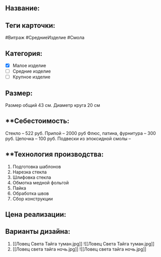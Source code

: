 ## **Название**:

## **Теги карточки:** 
#Витраж #СредниеИзделие #Смола
## **Категория:** 
- [x] Малое изделие 
- [ ] Средние изделие 
- [ ] Крупное изделие
## **Размер:**
Размер общий 43 см. Диаметр круга 20 см
## **Себестоимость:
Стекло – 522 руб.
Припой – 2000 руб
Флюс, патина, фурнитура – 300 руб.
Цепочка – 100 руб.
Подвески из эпоксидной смолы –
## **Технология производства:
1. Подготовка шаблонов
2. Нарезка стекла
3. Шлифовка стекла
4. Обмотка медной фольгой
5. Пайка
6. Обработка швов
7. Сбор конструкции

## **Цена реализации**:

## **Варианты дизайна:**

1. [[Ловец Света Тайга туман.jpg]]
![[Ловец Света Тайга туман.jpg]]
2. [[Ловец света тайга ночь.jpg]]
![[Ловец света тайга ночь.jpg]]